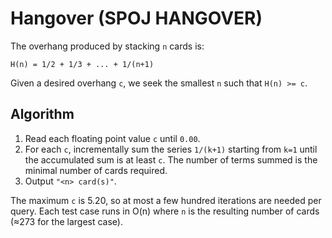# Hangover (SPOJ HANGOVER)

The overhang produced by stacking `n` cards is:

```
H(n) = 1/2 + 1/3 + ... + 1/(n+1)
```

Given a desired overhang `c`, we seek the smallest `n` such that `H(n) >= c`.

## Algorithm
1. Read each floating point value `c` until `0.00`.
2. For each `c`, incrementally sum the series `1/(k+1)` starting from `k=1`
   until the accumulated sum is at least `c`. The number of terms summed is
   the minimal number of cards required.
3. Output `"<n> card(s)"`.

The maximum `c` is 5.20, so at most a few hundred iterations are needed per
query. Each test case runs in O(n) where `n` is the resulting number of cards
(≈273 for the largest case).
